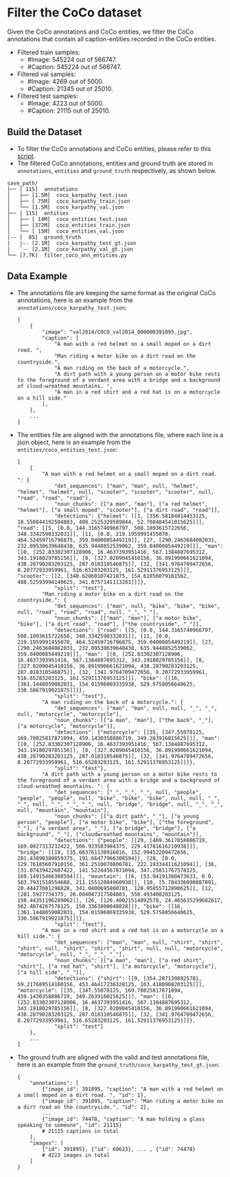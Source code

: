 # Filter the CoCo dataset

Given the CoCo annotations and CoCo entities, we filter the CoCo annotations that contain all caption-entities recorded in the CoCo entities.

- Filtered train samples: 
    - #Image: 545224 out of 566747.
    - #Caption: 545224 out of 566747.
- Filtered val samples: 
    - #Image: 4269 out of 5000.
    - #Caption: 21345 out of 25010.
- Filtered test samples: 
    - #Image: 4223 out of 5000.
    - #Caption: 21115 out of 25010.

## Build the Dataset

- To filter the CoCo annotations and CoCo entities, please refer to this [script](./filter_coco_ann_entities.py).
- The filtered CoCo annotations, entities and ground truth are stored in `annotations`, `entities` and `ground_truth` respectively, as shown below.

```
save_path/
├── [ 115]  annotations
│   ├── [1.5M]  coco_karpathy_test.json
│   ├── [ 75M]  coco_karpathy_train.json
│   └── [1.5M]  coco_karpathy_val.json
├── [ 115]  entities
│   ├── [ 14M]  coco_entities_test.json
│   ├── [372M]  coco_entities_train.json
│   └── [ 15M]  coco_entities_val.json
|-- [  85]  ground_truth
|   |-- [2.1M]  coco_karpathy_test_gt.json
|   `-- [2.1M]  coco_karpathy_val_gt.json
└── [7.7K]  filter_coco_ann_entities.py
```

## Data Example

- The annotations file are keeping the same format as the original CoCo annotations, here is an example from the `annotations/coco_karpathy_test.json`:

    ```
    [
        {
            "image": "val2014/COCO_val2014_000000391895.jpg",
            "caption": [
                "A man with a red helmet on a small moped on a dirt road. ",
                "Man riding a motor bike on a dirt road on the countryside.",
                "A man riding on the back of a motorcycle.",
                "A dirt path with a young person on a motor bike rests to the foreground of a verdant area with a bridge and a background of cloud-wreathed mountains. ",
                "A man in a red shirt and a red hat is on a motorcycle on a hill side."
            ],
        },
        ...
    ]
    ```

- The entities file are aligned with the annotations file, where each line is a json object, here is an example from the `entities/coco_entities_test.json`:

    ```
    [
        {
            "A man with a red helmet on a small moped on a dirt road. ": {
                "det_sequences": ["man", "man", null, "helmet", "helmet", "helmet", null, "scooter", "scooter", "scooter", null, "road", "road", "road"], 
                "noun_chunks": [["a man", "man"], ["a red helmet", "helmet"], ["a small moped", "scooter"], ["a dirt road", "road"]], 
                "detections": {"helmet": [[1, [356.58184814453125, 18.550844192504883, 408.2525329589844, 52.708404541015625]]], "road": [[5, [0.0, 144.3165740966797, 508.1893615722656, 348.3342590332031]], [11, [0.0, 219.1959991455078, 464.52459716796875, 359.0400085449219]], [27, [290.2463684082031, 232.09530639648438, 635.9448852539062, 359.0400085449219]]], "man": [[0, [252.83302307128906, 16.4637393951416, 567.1384887695312, 343.1918029785156]], [8, [327.0209045410156, 36.891990661621094, 438.28790283203125, 287.018310546875]], [32, [341.9764709472656, 8.20772933959961, 516.65283203125, 161.52911376953125]]], "scooter": [[2, [340.62860107421875, 154.61856079101562, 488.52593994140625, 341.0757141113281]]]}, 
                "split": "test"}, 
            "Man riding a motor bike on a dirt road on the countryside.": {
                "det_sequences": ["man", null, "bike", "bike", "bike", null, "road", "road", "road", null, "_", "_"], 
                "noun_chunks": [["man", "man"], ["a motor bike", "bike"], ["a dirt road", "road"], ["the countryside", "_"]], 
                "detections": {"road": [[5, [0.0, 144.3165740966797, 508.1893615722656, 348.3342590332031]], [11, [0.0, 219.1959991455078, 464.52459716796875, 359.0400085449219]], [27, [290.2463684082031, 232.09530639648438, 635.9448852539062, 359.0400085449219]]], "man": [[0, [252.83302307128906, 16.4637393951416, 567.1384887695312, 343.1918029785156]], [8, [327.0209045410156, 36.891990661621094, 438.28790283203125, 287.018310546875]], [32, [341.9764709472656, 8.20772933959961, 516.65283203125, 161.52911376953125]]], "bike": [[16, [361.1448059082031, 154.01596069335938, 529.5758056640625, 330.5867919921875]]]}, 
                "split": "test"}, 
            "A man riding on the back of a motorcycle.": {
                "det_sequences": ["man", "man", null, null, "_", "_", null, "motorcycle", "motorcycle"], 
                "noun_chunks": [["a man", "man"], ["the back", "_"], ["a motorcycle", "motorcycle"]], 
                "detections": {"motorcycle": [[35, [347.55078125, 169.78025817871094, 459.1430358886719, 349.263916015625]]], "man": [[0, [252.83302307128906, 16.4637393951416, 567.1384887695312, 343.1918029785156]], [8, [327.0209045410156, 36.891990661621094, 438.28790283203125, 287.018310546875]], [32, [341.9764709472656, 8.20772933959961, 516.65283203125, 161.52911376953125]]]}, 
                "split": "test"}, 
            "A dirt path with a young person on a motor bike rests to the foreground of a verdant area with a bridge and a background of cloud-wreathed mountains. ": {
                "det_sequences": ["_", "_", "_", null, "people", "people", "people", null, "bike", "bike", "bike", null, null, "_", "_", null, "_", "_", "_", null, "bridge", "bridge", null, "_", "_", null, "mountain", "mountain"], 
                "noun_chunks": [["a dirt path", "_"], ["a young person", "people"], ["a motor bike", "bike"], ["the foreground", "_"], ["a verdant area", "_"], ["a bridge", "bridge"], ["a background", "_"], ["cloudwreathed mountains", "mountain"]], 
                "detections": {"people": [[29, [469.3617858886719, 169.0027313232422, 506.923583984375, 229.41781616210938]]], "bridge": [[19, [35.663761138916016, 152.99452209472656, 281.43890380859375, 191.66477966308594]], [28, [0.0, 129.76185607910156, 361.2510070800781, 222.19334411621094]], [36, [31.07439422607422, 141.52244567871094, 347.25811767578125, 169.14915466308594]]], "mountain": [[6, [51.94191360473633, 0.0, 583.7931518554688, 211.15512084960938]], [10, [5.784336090087891, 20.44477081298828, 341.0400695800781, 128.95855712890625]], [12, [281.5927734375, 26.084047317504883, 550.493408203125, 150.44351196289062]], [26, [126.40021514892578, 24.465635299682617, 562.4874267578125, 150.3363800048828]]], "bike": [[16, [361.1448059082031, 154.01596069335938, 529.5758056640625, 330.5867919921875]]]}, 
                "split": "test"}, 
            "A man in a red shirt and a red hat is on a motorcycle on a hill side.": {
                "det_sequences": ["man", "man", null, "shirt", "shirt", "shirt", null, "shirt", "shirt", "shirt", null, null, "motorcycle", "motorcycle", null, "_", "_", "_"], 
                "noun_chunks": [["a man", "man"], ["a red shirt", "shirt"], ["a red hat", "shirt"], ["a motorcycle", "motorcycle"], ["a hill side", "_"]], 
                "detections": {"shirt": [[9, [354.2871398925781, 59.217689514160156, 453.46417236328125, 163.4180908203125]]], "motorcycle": [[35, [347.55078125, 169.78025817871094, 459.1430358886719, 349.263916015625]]], "man": [[0, [252.83302307128906, 16.4637393951416, 567.1384887695312, 343.1918029785156]], [8, [327.0209045410156, 36.891990661621094, 438.28790283203125, 287.018310546875]], [32, [341.9764709472656, 8.20772933959961, 516.65283203125, 161.52911376953125]]]}, 
                "split": "test"}
        },
        ...
    ]
    ```

- The ground truth are aligned with the valid and test annotations file, here is an example from the `ground_truth/coco_karpathy_test_gt.json`:

    ```
    {
        "annotations": [
            {"image_id": 391895, "caption": "A man with a red helmet on a small moped on a dirt road. ", "id": 1}, 
            {"image_id": 391895, "caption": "Man riding a motor bike on a dirt road on the countryside.", "id": 2}, 
            ...
            {"image_id": 74478, "caption": "A man holding a glass speaking to someone", "id": 21115} 
            # 21115 captions in total
        ],
        "images": [
            {"id": 391895}, {"id": 60623}, ... , {"id": 74478}  
            # 4223 images in total 
        ]
    }
    ```
